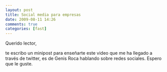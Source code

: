 ```yaml
---
layout: post
title: Social media para empresas
date: 2009-08-11 14:26
comments: true
categories: [fast]
---
```


Querido lector,

te escribo un minipost para enseñarte este video que me ha llegado a  través de twitter, es de Genis Roca hablando sobre redes sociales.  Espero que le guste.

